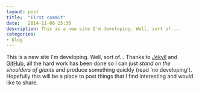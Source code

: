 ```yaml
---
layout: post
title:  "First commit"
date:   2014-11-06 15:36
description: This is a new site I'm developing. Well, sort of...
categories:
- blog
---
```


This is a new site I'm developing. Well, sort of... Thanks to [Jekyll][jekyll] and [GitHub][git], all the hard work has been done so I can just *stand on the shoulders of giants* and produce something quickly (read 'no developing'). Hopefully this will be a place to post things that I find interesting and would like to share. 

[jekyll]: http://http://jekyllrb.com/
[git]: http://github.com